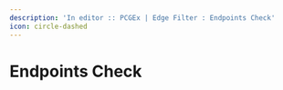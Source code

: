```yaml
---
description: 'In editor :: PCGEx | Edge Filter : Endpoints Check'
icon: circle-dashed
---
```


# Endpoints Check

